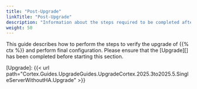 ```yaml
---
title: "Post-Upgrade"
linkTitle: "Post-Upgrade"
description: "Information about the steps required to be completed after the upgrade of {{% ctx %}} has been completed."
weight: 50
---
```


This guide describes how to perform the steps to verify the upgrade of {{% ctx %}} and perform final configuration. Please ensure that the [Upgrade][] has been completed before starting this section.

[Upgrade]: {{< url path="Cortex.Guides.UpgradeGuides.UpgradeCortex.2025.3to2025.5.SingleServerWithoutHA.Upgrade" >}}
